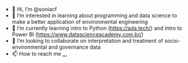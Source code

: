 - 👋 Hi, I’m @soniacf
- 👀 I’m interested in learning about programming and data science to make a better application of environmental engineering
- 🌱 I’m currently learning intro to Python (https://ada.tech/) and intro to Power BI (https://www.datascienceacademy.com.br/)
- 💞️ I’m looking to collaborate on interpretation and treatment of socio-environmental and governance data
- 📫 How to reach me [...](https://www.linkedin.com/in/sonia-cunha-fagundes-07137126/)

<!---
soniacf/soniacf is a ✨ special ✨ repository because its `README.md` (this file) appears on your GitHub profile.
You can click the Preview link to take a look at your changes.
--->
